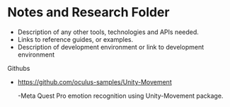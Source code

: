 # Notes and Research Folder

- Description of any other tools, technologies and APIs needed.  
- Links to reference guides, or examples.
- Description of development environment or link to development environment

Githubs
- https://github.com/oculus-samples/Unity-Movement

  -Meta Quest Pro emotion recognition using Unity-Movement package.

